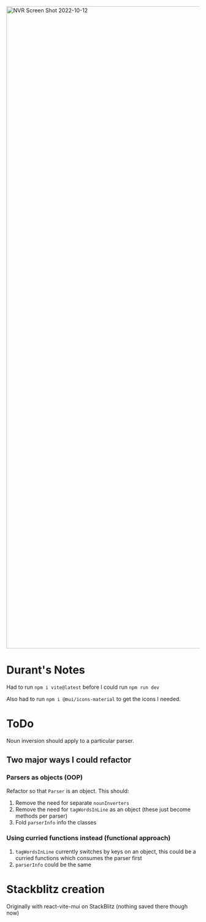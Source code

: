 <img width="1675" alt="NVR Screen Shot 2022-10-12" src="https://user-images.githubusercontent.com/12535192/195400830-ea987633-c365-4077-bfcf-2d0b46d11a8a.png">


# Durant's Notes

Had to run `npm i vite@latest` before I could run `npm run dev`

Also had to run `npm i @mui/icons-material` to get the icons I needed.


# ToDo

Noun inversion should apply to a particular parser. 

## Two major ways I could refactor

### Parsers as objects (OOP)
Refactor so that `Parser` is an object. This should:
1. Remove the need for separate `nounInverters`
2. Remove the need for `tagWordsInLine` as an object (these just become methods per parser)
3. Fold `parserInfo` info the classes

### Using curried functions instead (functional approach)
1. `tagWordsInLine` currently switches by keys on an object, this could be a curried functions which consumes the parser first
2. `parserInfo` could be the same
# Stackblitz creation

Originally with react-vite-mui on StackBlitz (nothing saved there though now)
